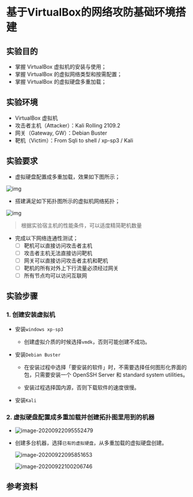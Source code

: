 # 基于VirtualBox的网络攻防基础环境搭建

## 实验目的

- 掌握 VirtualBox 虚拟机的安装与使用；
- 掌握 VirtualBox 的虚拟网络类型和按需配置；
- 掌握 VirtualBox 的虚拟硬盘多重加载；

## 实验环境

- VirtualBox 虚拟机
- 攻击者主机（Attacker）：Kali Rolling 2109.2
- 网关（Gateway, GW）：Debian Buster
- 靶机（Victim）：From Sqli to shell / xp-sp3 / Kali

## 实验要求

- 虚拟硬盘配置成多重加载，效果如下图所示；

![img](\img\vb-multi-attach.png)

- 搭建满足如下拓扑图所示的虚拟机网络拓扑；

![img](\img\vb-exp-layout.png)

> 根据实验宿主机的性能条件，可以适度精简靶机数量

- 完成以下网络连通性测试；
  - [ ] 靶机可以直接访问攻击者主机
  - [ ] 攻击者主机无法直接访问靶机
  - [ ] 网关可以直接访问攻击者主机和靶机
  - [ ] 靶机的所有对外上下行流量必须经过网关
  - [ ] 所有节点均可以访问互联网

## 实验步骤

### 1. 创建安装虚拟机

* 安装`windows xp-sp3`

  * 创建虚拟介质的时候选择`vmdk`，否则可能创建不成功。

* 安装`Debian Buster`

  * 在安装过程中选择「要安装的软件」时，不需要选择任何图形化界面的包，只需要安装一个 OpenSSH Server 和 standard system utilities。

  * 安装过程选择国内源，否则下载软件的速度很慢。

* 安装`Kali`

### 2. 虚拟硬盘配置成多重加载并创建拓扑图里用到的机器

* ![image-20200922095552479](D:\Project_NetworkSecurityProjects\2020-ns-public-yumlii33\chap0x01\img\多重加载虚拟硬盘.png)

* 创建多台机器，选择`已有的虚拟硬盘`，从多重加载的虚拟硬盘创建。

  ![image-20200922095851653](D:\Project_NetworkSecurityProjects\2020-ns-public-yumlii33\chap0x01\img\拓扑图机器.png)

  ![image-20200922100206746](D:\Project_NetworkSecurityProjects\2020-ns-public-yumlii33\chap0x01\img\多台主机详细设置.png)

## 参考资料

